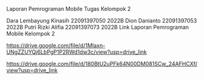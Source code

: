 Laporan Pemrograman Mobile
Tugas Kelompok 2

Dara Lembayung Kinasih 22091397050 2022B
Dion Danianto 22091397053 2022B
Putri Rizki Alifia 22091397073 2022B
Link Laporan Pemrograman Mobile Kelompok 2

https://drive.google.com/file/d/1Mlaxn-UNgZZUYQj6LbPgP1P2RWd1dw3c/view?usp=drive_link

https://drive.google.com/file/d/180BtU2uPFk64N00DM081SCw_24AFHCXf/view?usp=drive_link
